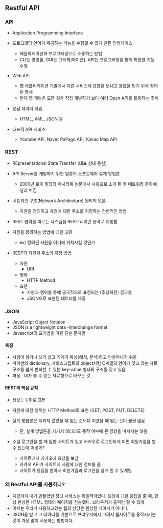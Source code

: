 ## Restful API

### API

- Application Programming Interface
- 프로그래밍 언어가 제공하는 기능을 수행할 수 있게 만든 인터페이스
  - 애플리케이션과 프로그래밍으로 소통하는 방법
  - CLI는 명령줄, GUI는 그래픽(아이콘), API는 프로그래밍을 통해 특정한 기능 수행
- Web API
  - 웹 애플리케이션 개발에서 다른 서비스에 요청을 보내고 응답을 받기 위해 정의된 명세
  - 현재 웹 개발은 모든 것을 직접 개발하기 보다 여러 Open API를 활용하는 추세
- 응답 데이터 타입
  - HTML, XML, JSON 등

- 대표적 API 서비스
  - Youtube API, Naver PaPago API, Kakao Map API

### REST

- REpresentational State Transfer (대표 상태 통신)
- API Server를 개발하기 위한 일종의 소프트웨어 설계 방법론
  - 2000년 로이 필딩의 박사학위 논문에서 처음으로 소개 된 후 네트워킹 문화에 널리 퍼짐
- 네트워크 구조(Network Architecture) 원리의 모음
  - 자원을 정의하고 자원에 대한 주소를 지정하는 전반적인 방법
- REST 원리를 따르는 시스템을 RESTful이란 용어로 지칭함
- 자원을 정의하는 방법에 대한 고민 
  - ex) 정의된 자원을 어디에 위치시킬 것인가

- REST의 자원과 주소의 지정 방법
  - 자원 
    - URI
  - 행위
    - HTTP Method
  - 표현
    - 자원과 행위를 통해 궁극적으로 표현되는 (추상화된) 결과물
    - JSON으로 표현된 데이터를 제공

### JSON

- JavaScript Object Notaion
- JSON is a lightweight data -interchange format
- Javascript의 표기법을 따른 단순 문자열

#### 특징

- 사람이 읽거나 쓰기 쉽고 기계가 파싱(해석, 분석)하고 만들어내기 쉬움
- 파이썬의 dictionary, 자바스크립트의 object처럼 C계열의 언어가 갖고 있는 자료구조를 쉽게 변화할 수 있는 key-value 형태의 구조를 갖고 있음
- 파싱 : 내가 슬 수 있는 자료형으로 바꾸는 것 



#### REST의 핵심 규칙

- 정보는 URI로 표현
- 자원에 대한 행위는 HTTP Method로 표현 (GET, POST, PUT, DELETE)
- 설계 방법론은 지키지 않았을 때 잃는 것보다 지켰을 때 얻는 것이 훨씬 많음
  - 단, 설계 방법론을 지키지 않더라도 동작 여부에 큰 영향을 미치지는 않음

- 소셜 로그인을 할 때 일반 사이트가 있고 카카오로 로그인하게 되면 회원가입을 할 수 있는데 어떻게?
  - 사이트에서 카카오에 요청을 보냄 
  - 카카오 API가 사이트에 사람에 대한 정보를 줌 
  - 사이트가 응답을 받아서 회원가입과 로그인을 쉽게 할 수 있게됨 



### 왜 Restful API를 사용하나?

- 지금까지 내가 만들었던 장고 서비스는 획일적이었다. 요청에 대한 응답을 줄 때, 항상 완성된 HTML 형태의 페이지를 전송했다. 브라우저가 출력만 할 수 있게
- 이제는 우리가 사용하고있는 웹의 상당은 완성된 페이지가 아니다.
- JSON을 받고 그 데이터를 기반으로 브라우저에서 그려서 웹사이트를 동작시키는 것이 가장 많이 사용하는 방법이다.
